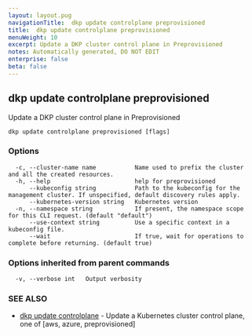 ```yaml
---
layout: layout.pug
navigationTitle:  dkp update controlplane preprovisioned
title:  dkp update controlplane preprovisioned
menuWeight: 10
excerpt: Update a DKP cluster control plane in Preprovisioned
notes: Automatically generated, DO NOT EDIT
enterprise: false
beta: false
---
```

<!-- vale off -->
<!-- markdownlint-disable -->

## dkp update controlplane preprovisioned

Update a DKP cluster control plane in Preprovisioned

```
dkp update controlplane preprovisioned [flags]
```

### Options

```
  -c, --cluster-name name           Name used to prefix the cluster and all the created resources.
  -h, --help                        help for preprovisioned
      --kubeconfig string           Path to the kubeconfig for the management cluster. If unspecified, default discovery rules apply.
      --kubernetes-version string   Kubernetes version
  -n, --namespace string            If present, the namespace scope for this CLI request. (default "default")
      --use-context string          Use a specific context in a kubeconfig file.
      --wait                        If true, wait for operations to complete before returning. (default true)
```

### Options inherited from parent commands

```
  -v, --verbose int   Output verbosity
```

### SEE ALSO

* [dkp update controlplane](/dkp/kommander/2.2/cli/dkp/update/controlplane/)	 - Update a Kubernetes cluster control plane, one of [aws, azure, preprovisioned]

